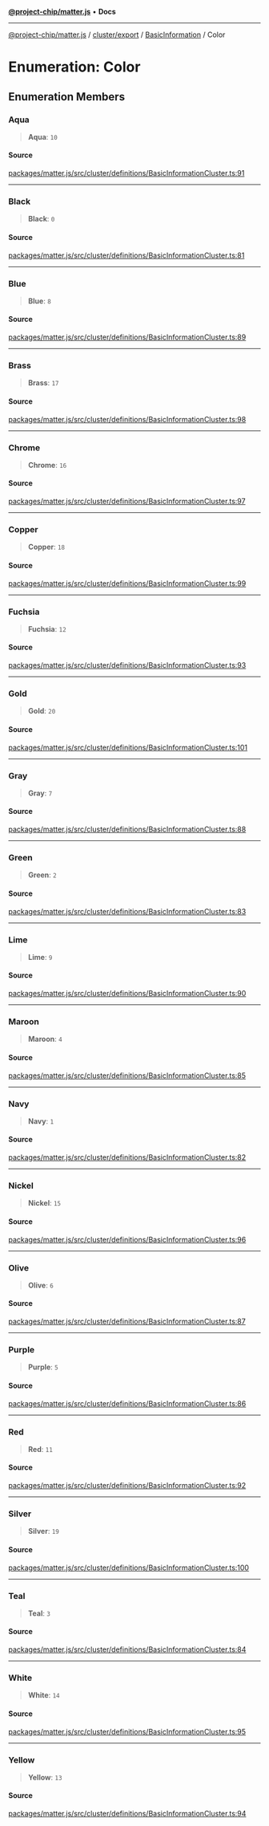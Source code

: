 [**@project-chip/matter.js**](../../../../../README.md) • **Docs**

***

[@project-chip/matter.js](../../../../../modules.md) / [cluster/export](../../../README.md) / [BasicInformation](../README.md) / Color

# Enumeration: Color

## Enumeration Members

### Aqua

> **Aqua**: `10`

#### Source

[packages/matter.js/src/cluster/definitions/BasicInformationCluster.ts:91](https://github.com/project-chip/matter.js/blob/7a8cbb56b87d4ccf34bec5a9a95ab40a1711324f/packages/matter.js/src/cluster/definitions/BasicInformationCluster.ts#L91)

***

### Black

> **Black**: `0`

#### Source

[packages/matter.js/src/cluster/definitions/BasicInformationCluster.ts:81](https://github.com/project-chip/matter.js/blob/7a8cbb56b87d4ccf34bec5a9a95ab40a1711324f/packages/matter.js/src/cluster/definitions/BasicInformationCluster.ts#L81)

***

### Blue

> **Blue**: `8`

#### Source

[packages/matter.js/src/cluster/definitions/BasicInformationCluster.ts:89](https://github.com/project-chip/matter.js/blob/7a8cbb56b87d4ccf34bec5a9a95ab40a1711324f/packages/matter.js/src/cluster/definitions/BasicInformationCluster.ts#L89)

***

### Brass

> **Brass**: `17`

#### Source

[packages/matter.js/src/cluster/definitions/BasicInformationCluster.ts:98](https://github.com/project-chip/matter.js/blob/7a8cbb56b87d4ccf34bec5a9a95ab40a1711324f/packages/matter.js/src/cluster/definitions/BasicInformationCluster.ts#L98)

***

### Chrome

> **Chrome**: `16`

#### Source

[packages/matter.js/src/cluster/definitions/BasicInformationCluster.ts:97](https://github.com/project-chip/matter.js/blob/7a8cbb56b87d4ccf34bec5a9a95ab40a1711324f/packages/matter.js/src/cluster/definitions/BasicInformationCluster.ts#L97)

***

### Copper

> **Copper**: `18`

#### Source

[packages/matter.js/src/cluster/definitions/BasicInformationCluster.ts:99](https://github.com/project-chip/matter.js/blob/7a8cbb56b87d4ccf34bec5a9a95ab40a1711324f/packages/matter.js/src/cluster/definitions/BasicInformationCluster.ts#L99)

***

### Fuchsia

> **Fuchsia**: `12`

#### Source

[packages/matter.js/src/cluster/definitions/BasicInformationCluster.ts:93](https://github.com/project-chip/matter.js/blob/7a8cbb56b87d4ccf34bec5a9a95ab40a1711324f/packages/matter.js/src/cluster/definitions/BasicInformationCluster.ts#L93)

***

### Gold

> **Gold**: `20`

#### Source

[packages/matter.js/src/cluster/definitions/BasicInformationCluster.ts:101](https://github.com/project-chip/matter.js/blob/7a8cbb56b87d4ccf34bec5a9a95ab40a1711324f/packages/matter.js/src/cluster/definitions/BasicInformationCluster.ts#L101)

***

### Gray

> **Gray**: `7`

#### Source

[packages/matter.js/src/cluster/definitions/BasicInformationCluster.ts:88](https://github.com/project-chip/matter.js/blob/7a8cbb56b87d4ccf34bec5a9a95ab40a1711324f/packages/matter.js/src/cluster/definitions/BasicInformationCluster.ts#L88)

***

### Green

> **Green**: `2`

#### Source

[packages/matter.js/src/cluster/definitions/BasicInformationCluster.ts:83](https://github.com/project-chip/matter.js/blob/7a8cbb56b87d4ccf34bec5a9a95ab40a1711324f/packages/matter.js/src/cluster/definitions/BasicInformationCluster.ts#L83)

***

### Lime

> **Lime**: `9`

#### Source

[packages/matter.js/src/cluster/definitions/BasicInformationCluster.ts:90](https://github.com/project-chip/matter.js/blob/7a8cbb56b87d4ccf34bec5a9a95ab40a1711324f/packages/matter.js/src/cluster/definitions/BasicInformationCluster.ts#L90)

***

### Maroon

> **Maroon**: `4`

#### Source

[packages/matter.js/src/cluster/definitions/BasicInformationCluster.ts:85](https://github.com/project-chip/matter.js/blob/7a8cbb56b87d4ccf34bec5a9a95ab40a1711324f/packages/matter.js/src/cluster/definitions/BasicInformationCluster.ts#L85)

***

### Navy

> **Navy**: `1`

#### Source

[packages/matter.js/src/cluster/definitions/BasicInformationCluster.ts:82](https://github.com/project-chip/matter.js/blob/7a8cbb56b87d4ccf34bec5a9a95ab40a1711324f/packages/matter.js/src/cluster/definitions/BasicInformationCluster.ts#L82)

***

### Nickel

> **Nickel**: `15`

#### Source

[packages/matter.js/src/cluster/definitions/BasicInformationCluster.ts:96](https://github.com/project-chip/matter.js/blob/7a8cbb56b87d4ccf34bec5a9a95ab40a1711324f/packages/matter.js/src/cluster/definitions/BasicInformationCluster.ts#L96)

***

### Olive

> **Olive**: `6`

#### Source

[packages/matter.js/src/cluster/definitions/BasicInformationCluster.ts:87](https://github.com/project-chip/matter.js/blob/7a8cbb56b87d4ccf34bec5a9a95ab40a1711324f/packages/matter.js/src/cluster/definitions/BasicInformationCluster.ts#L87)

***

### Purple

> **Purple**: `5`

#### Source

[packages/matter.js/src/cluster/definitions/BasicInformationCluster.ts:86](https://github.com/project-chip/matter.js/blob/7a8cbb56b87d4ccf34bec5a9a95ab40a1711324f/packages/matter.js/src/cluster/definitions/BasicInformationCluster.ts#L86)

***

### Red

> **Red**: `11`

#### Source

[packages/matter.js/src/cluster/definitions/BasicInformationCluster.ts:92](https://github.com/project-chip/matter.js/blob/7a8cbb56b87d4ccf34bec5a9a95ab40a1711324f/packages/matter.js/src/cluster/definitions/BasicInformationCluster.ts#L92)

***

### Silver

> **Silver**: `19`

#### Source

[packages/matter.js/src/cluster/definitions/BasicInformationCluster.ts:100](https://github.com/project-chip/matter.js/blob/7a8cbb56b87d4ccf34bec5a9a95ab40a1711324f/packages/matter.js/src/cluster/definitions/BasicInformationCluster.ts#L100)

***

### Teal

> **Teal**: `3`

#### Source

[packages/matter.js/src/cluster/definitions/BasicInformationCluster.ts:84](https://github.com/project-chip/matter.js/blob/7a8cbb56b87d4ccf34bec5a9a95ab40a1711324f/packages/matter.js/src/cluster/definitions/BasicInformationCluster.ts#L84)

***

### White

> **White**: `14`

#### Source

[packages/matter.js/src/cluster/definitions/BasicInformationCluster.ts:95](https://github.com/project-chip/matter.js/blob/7a8cbb56b87d4ccf34bec5a9a95ab40a1711324f/packages/matter.js/src/cluster/definitions/BasicInformationCluster.ts#L95)

***

### Yellow

> **Yellow**: `13`

#### Source

[packages/matter.js/src/cluster/definitions/BasicInformationCluster.ts:94](https://github.com/project-chip/matter.js/blob/7a8cbb56b87d4ccf34bec5a9a95ab40a1711324f/packages/matter.js/src/cluster/definitions/BasicInformationCluster.ts#L94)
